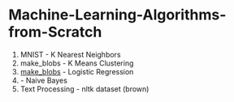 # Machine-Learning-Algorithms-from-Scratch

1. MNIST - K Nearest Neighbors
2. make_blobs - K Means Clustering
3. <a href = "https://github.com/sameeksharathi/Machine-Learning-Algorithms-from-Scratch/tree/master/Logistic%20Regression%20-%20make_blobs">make_blobs</a> - Logistic Regression
4. <a href = "https://github.com/sameeksharathi/Machine-Learning-Algorithms-from-Scratch/tree/master/Naive%20Bayes%20using%20Scratch%20-%20Mushrooms%20Dataset"></a> - Naive Bayes
5. Text Processing - nltk dataset (brown)
